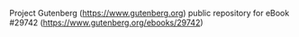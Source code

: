 Project Gutenberg (https://www.gutenberg.org) public repository for eBook #29742 (https://www.gutenberg.org/ebooks/29742)
